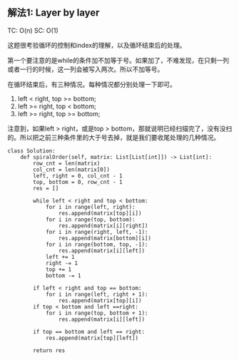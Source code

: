 ## 解法1: Layer by layer
TC: O(n) SC: O(1)

这题很考验循环的控制和index的理解，以及循环结束后的处理。

第一个要注意的是while的条件加不加等于号。如果加了，不难发现，在只剩一列或者一行的时候，这一列会被写入两次。所以不加等号。

在循环结束后，有三种情况。每种情况都分别处理一下即可。

1. left < right, top >= bottom;
2. left >= right, top < bottom;
3. left >= right, top >= bottom;

注意到，如果left > right，或是top > bottom，那就说明已经扫描完了，没有没扫的。所以把之前三种条件里的大于号去掉，就是我们要收尾处理的几种情况。

```
class Solution:
    def spiralOrder(self, matrix: List[List[int]]) -> List[int]:
        row_cnt = len(matrix)
        col_cnt = len(matrix[0])
        left, right = 0, col_cnt - 1
        top, bottom = 0, row_cnt - 1
        res = []
        
        while left < right and top < bottom:
            for i in range(left, right):
                res.append(matrix[top][i])
            for i in range(top, bottom):
                res.append(matrix[i][right])
            for i in range(right, left, -1):
                res.append(matrix[bottom][i])
            for i in range(bottom, top, -1):
                res.append(matrix[i][left])
            left += 1
            right -= 1
            top += 1
            bottom -= 1
            
        if left < right and top == bottom:
            for i in range(left, right + 1):
                res.append(matrix[top][i])
        if top < bottom and left ==right:
            for i in range(top, bottom + 1):
                res.append(matrix[i][left])
                
        if top == bottom and left == right:
            res.append(matrix[top][left])
            
        return res
```
